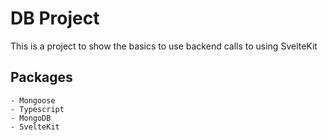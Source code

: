 # DB Project

This is a project to show the basics to use backend calls to using SvelteKit

## Packages

    - Mongoose
    - Typescript
    - MongoDB
    - SvelteKit
